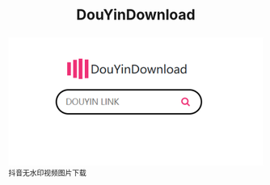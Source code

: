 # <p align="center"><strong>DouYinDownload</strong></p>
![项目图](https://github.com/sakuraIsNow/DouYinDownload/blob/main/bg/search.png)
抖音无水印视频图片下载
